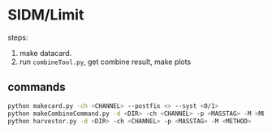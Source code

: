 # SIDM/Limit

steps:
1. make datacard.
2. run `combineTool.py`, get combine result, make plots

## commands
```bash
python makecard.py -ch <CHANNEL> --postfix <> --syst <0/1>
python makeCombineCommand.py -d <DIR> -ch <CHANNEL> -p <MASSTAG> -M <METHOD>
python harvestor.py -d <DIR> -ch <CHANNEL> -p <MASSTAG> -M <METHOD>
```

